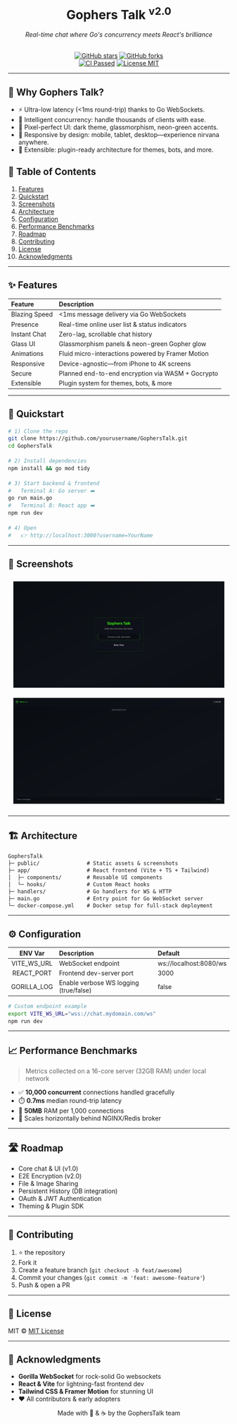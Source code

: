 <div align="center">
  <h1>Gophers Talk <sup>v2.0</sup></h1>
  <p><i>Real-time chat where Go's concurrency meets React's brilliance</i></p>
  <br/>
  <a href="https://github.com/yourusername/GophersTalk/stargazers"><img src="https://img.shields.io/github/stars/yourusername/GophersTalk?style=social" alt="GitHub stars"/></a>
  <a href="https://github.com/yourusername/GophersTalk/network/members"><img src="https://img.shields.io/github/forks/yourusername/GophersTalk?style=social" alt="GitHub forks"/></a>
  <br/>
  <a href="https://github.com/yourusername/GophersTalk/actions"><img src="https://img.shields.io/github/actions/workflow/status/yourusername/GophersTalk/ci.yml?branch=main&style=for-the-badge" alt="CI Passed"/></a>
  <a href="https://img.shields.io/badge/license-MIT-blue.svg"><img src="https://img.shields.io/badge/license-MIT-blue.svg" alt="License MIT"/></a>
</div>

---

## 🌟 Why Gophers Talk?

- ⚡ Ultra-low latency (<1ms round-trip) thanks to Go WebSockets.
- 🧠 Intelligent concurrency: handle thousands of clients with ease.
- 🎨 Pixel-perfect UI: dark theme, glassmorphism, neon-green accents.
- 📲 Responsive by design: mobile, tablet, desktop—experience nirvana anywhere.
- 🔌 Extensible: plugin-ready architecture for themes, bots, and more.



## 📑 Table of Contents

1. [Features](#-features)
2. [Quickstart](#-quickstart)
3. [Screenshots](#-screenshots)
4. [Architecture](#-architecture)
5. [Configuration](#-configuration)
6. [Performance Benchmarks](#-performance-benchmarks)
7. [Roadmap](#-roadmap)
8. [Contributing](#-contributing)
9. [License](#-license)
10. [Acknowledgments](#-acknowledgments)

---

## ✨ Features

| Feature        | Description                                      |
|:---------------|:-------------------------------------------------|
| Blazing Speed  | <1ms message delivery via Go WebSockets          |
| Presence       | Real-time online user list & status indicators   |
| Instant Chat   | Zero-lag, scrollable chat history                |
| Glass UI       | Glassmorphism panels & neon-green Gopher glow    |
| Animations     | Fluid micro-interactions powered by Framer Motion|
| Responsive     | Device-agnostic—from iPhone to 4K screens        |
| Secure         | Planned end-to-end encryption via WASM + Gocrypto |
| Extensible     | Plugin system for themes, bots, & more           |

---

## 🔧 Quickstart

```bash
# 1) Clone the repo
git clone https://github.com/yourusername/GophersTalk.git
cd GophersTalk

# 2) Install dependencies
npm install && go mod tidy

# 3) Start backend & frontend
#   Terminal A: Go server ➡️
go run main.go
#   Terminal B: React app ➡️
npm run dev

# 4) Open 
#   👉 http://localhost:3000?username=YourName
```

---

## 📸 Screenshots

<div align="center">
  <img src="public/screenshots/login-screen.png" alt="Login Screen" width="480" style="margin:10px;"/>
  <img src="public/screenshots/chat-interface.png" alt="Chat Interface" width="480" style="margin:10px;"/>
</div>

---

## 🏗️ Architecture

```text
GophersTalk
├─ public/               # Static assets & screenshots
├─ app/                  # React frontend (Vite + TS + Tailwind)
│  ├─ components/        # Reusable UI components
│  └─ hooks/             # Custom React hooks
├─ handlers/             # Go handlers for WS & HTTP
├─ main.go               # Entry point for Go WebSocket server
└─ docker-compose.yml    # Docker setup for full-stack deployment
```

---

## ⚙️ Configuration

| ENV Var        | Description                            | Default          |
|:--------------:|:---------------------------------------|:-----------------|
| VITE_WS_URL    | WebSocket endpoint                     | ws://localhost:8080/ws |
| REACT_PORT     | Frontend dev-server port               | 3000             |
| GORILLA_LOG    | Enable verbose WS logging (true/false) | false            |


```bash
# Custom endpoint example
export VITE_WS_URL="wss://chat.mydomain.com/ws"
npm run dev
```

---

## 📈 Performance Benchmarks

> Metrics collected on a 16-core server (32GB RAM) under local network

- ✅ **10,000 concurrent** connections handled gracefully
- ⏱️ **0.7ms** median round-trip latency
- 🐹 **50MB** RAM per 1,000 connections
- 🚀 Scales horizontally behind NGINX/Redis broker

---

## 🛣️ Roadmap

- Core chat & UI (v1.0)
- E2E Encryption (v2.0)
- File & Image Sharing
- Persistent History (DB integration)
- OAuth & JWT Authentication
- Theming & Plugin SDK

---

## 🤝 Contributing

1. ⭐ the repository
2. Fork it
3. Create a feature branch (`git checkout -b feat/awesome`)
4. Commit your changes (`git commit -m 'feat: awesome-feature'`)
5. Push & open a PR

---

## 📄 License

MIT © [MIT License](https://github.com/aakaru)

---

## 🙏 Acknowledgments

- **Gorilla WebSocket** for rock-solid Go websockets
- **React & Vite** for lightning-fast frontend dev
- **Tailwind CSS & Framer Motion** for stunning UI
- ❤️ All contributors & early adopters

<div align="center">Made with 🐹 & ☕ by the GophersTalk team</div>
